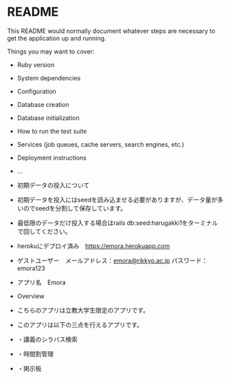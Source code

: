 # README

This README would normally document whatever steps are necessary to get the
application up and running.

Things you may want to cover:

* Ruby version

* System dependencies

* Configuration

* Database creation

* Database initialization

* How to run the test suite

* Services (job queues, cache servers, search engines, etc.)

* Deployment instructions

* ...

* 初期データの投入について

* 初期データを投入にはseedを読み込ませる必要がありますが、データ量が多いのでseedを分割して保存しています。
* 最低限のデータだけ投入する場合はrails db:seed:harugakki1をターミナルで回してください。

* herokuにデプロイ済み　https://emora.herokuapp.com

* ゲストユーザー　メールアドレス：emora@rikkyo.ac.jp パスワード：emora123

* アプリ名　Emora

* Overview
* こちらのアプリは立教大学生限定のアプリです。

* このアプリは以下の三点を行えるアプリです。
* ・講義のシラバス検索
* ・時間割管理
* ・掲示板
